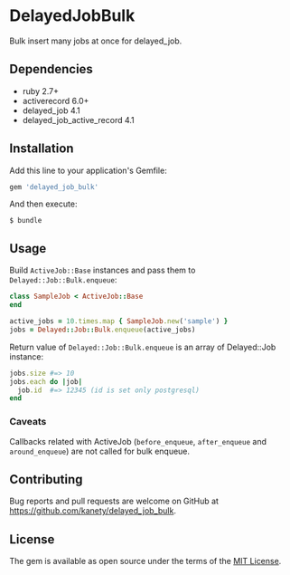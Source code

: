 # DelayedJobBulk

Bulk insert many jobs at once for delayed_job.

## Dependencies

* ruby 2.7+
* activerecord 6.0+
* delayed_job 4.1
* delayed_job_active_record 4.1

## Installation

Add this line to your application's Gemfile:

```ruby
gem 'delayed_job_bulk'
```

And then execute:

    $ bundle

## Usage

Build `ActiveJob::Base` instances and pass them to `Delayed::Job::Bulk.enqueue`:

```ruby
class SampleJob < ActiveJob::Base
end

active_jobs = 10.times.map { SampleJob.new('sample') }
jobs = Delayed::Job::Bulk.enqueue(active_jobs)
```

Return value of `Delayed::Job::Bulk.enqueue` is an array of Delayed::Job instance:

```ruby
jobs.size #=> 10
jobs.each do |job|
  job.id  #=> 12345 (id is set only postgresql)
end
```

### Caveats

Callbacks related with ActiveJob (`before_enqueue`, `after_enqueue` and `around_enqueue`) are not called for bulk enqueue.

## Contributing

Bug reports and pull requests are welcome on GitHub at https://github.com/kanety/delayed_job_bulk.

## License

The gem is available as open source under the terms of the [MIT License](http://opensource.org/licenses/MIT).
